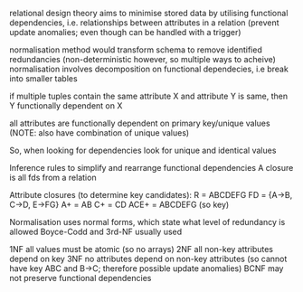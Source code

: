 <!-- SPDX-License-Identifier: zlib-acknowledgement -->

relational design theory aims to minimise stored data by utilising functional dependencies, i.e. relationships between attributes in a relation
(prevent update anomalies; even though can be handled with a trigger)

normalisation method would transform schema to remove identified redundancies (non-deterministic however, so multiple ways to acheive)
normalisation involves decomposition on functional dependecies, i.e break into smaller tables

if multiple tuples contain the same attribute X and attribute Y is same, then Y functionally dependent on X

all attributes are functionally dependent on primary key/unique values
(NOTE: also have combination of unique values)

So, when looking for dependencies look for unique and identical values

Inference rules to simplify and rearrange functional dependencies
A closure is all fds from a relation

Attribute closures (to determine key candidates):
R = ABCDEFG
FD = {A->B, C->D, E->FG}
A+ = AB
C+ = CD
ACE+ = ABCDEFG (so key)

Normalisation uses normal forms, which state what level of redundancy is allowed
Boyce-Codd and 3rd-NF usually used

1NF all values must be atomic (so no arrays)
2NF all non-key attributes depend on key
3NF no attributes depend on non-key attributes (so cannot have key ABC and B->C; therefore possible update anomalies)
BCNF may not preserve functional dependencies
